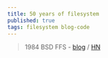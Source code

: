 ```yaml
---
title: 50 years of filesystem
published: true
tags: filesystem blog-code
---
```

> 1984 BSD FFS - [blog](https://blog.koehntopp.info/2023/05/06/50-years-in-filesystems-1984.html) / [HN](https://news.ycombinator.com/item?id=43283498)
